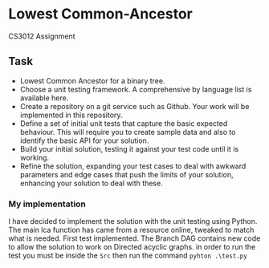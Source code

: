 # Lowest Common-Ancestor
CS3012 Assignment

## Task
* Lowest Common Ancestor for a binary tree.
* Choose a unit testing framework. A comprehensive by language list is available here.
* Create a repository on a git service such as Github. Your work will be implemented in this repository.
* Define a set of initial unit tests that capture the basic expected behaviour. This will require you to create sample data and also to identify the basic API for your solution.
* Build your initial solution, testing it against your test code until it is working.
* Refine the solution, expanding your test cases to deal with awkward parameters and edge cases that push the limits of your solution, enhancing your solution to deal with these.

### My implementation
I have decided to implement the solution with the unit testing using Python.
The main lca function has came from a resource online, tweaked to match what is needed.
First test implemented.
The Branch DAG contains new code to allow the solution to work on Directed acyclic graphs.
in order to run the test you must be inside the `Src` then run the command `pyhton .\test.py`
